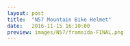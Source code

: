 ```yaml
---
layout: post
title:  "N57 Mountain Bike Helmet"
date:   2016-11-15 16:10:00
preview: images/N57/framsida-FINAL.png
---
```

